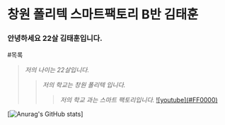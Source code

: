# 창원 폴리텍 스마트팩토리 B반 김태훈

### 안녕하세요 22살 김태훈입니다.


#목록
>_저의 나이는 22살입니다._
> > _저의 학교는 창원 폴리텍 입니다._
> > > _저의 학교 과는 스마트 팩토리입니다._
> > > [![youtube](<font style="vertical-align: inherit;"><font style="vertical-align: inherit;">#FF0000</font></font>)](https://unity3d.com/kr)



[![Anurag's GitHub stats](https://github-readme-stats.vercel.app/api?username=Taehoon20)]




